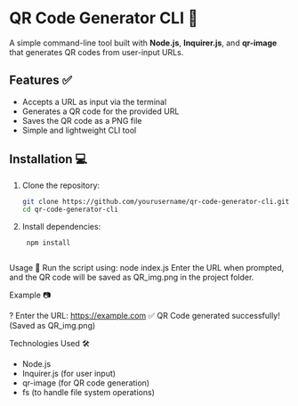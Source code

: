 # QR Code Generator CLI 🚀

A simple command-line tool built with **Node.js**, **Inquirer.js**, and **qr-image** that generates QR codes from user-input URLs.

## Features ✅
- Accepts a URL as input via the terminal  
- Generates a QR code for the provided URL  
- Saves the QR code as a PNG file  
- Simple and lightweight CLI tool  

## Installation 💻
1. Clone the repository:
   ```sh
   git clone https://github.com/yourusername/qr-code-generator-cli.git
   cd qr-code-generator-cli

2. Install dependencies:
   ```sh
    npm install



Usage 🚀
Run the script using:
    node index.js
Enter the URL when prompted, and the QR code will be saved as QR_img.png in the project folder.

Example 📷

? Enter the URL: https://example.com
✅ QR Code generated successfully! (Saved as QR_img.png)

Technologies Used 🛠
   - Node.js
   - Inquirer.js (for user input)
   - qr-image (for QR code generation)
   - fs (to handle file system operations)
